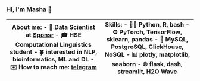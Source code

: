 ### Hi, i'm Masha 👋 

| About me:    - 🔭 Data Scientist at [Sponsr](https://sponsr.ru)  - 🎓 HSE Computational Linguistics student   - 🍀 interested in NLP, bioinformatics, ML and DL - ✉️ How to reach me: [telegram](https://t.me/knapweedss) | Skills:  - 👩‍💻 Python, R, bash - ⚙️ PyTorch, TensorFlow, sklearn, pandas - 📀 MySQL, PostgreSQL, ClickHouse, NoSQL - 📊 plotly, matplotlib, seaborn - 🌐 flask, dash, streamlit, H2O Wave |
|-----------------------------------------------------------------------------------------------------------------------------------------------------------------------------------------------------------------------|--------------------------------------------------------------------------------------------------------------------------------------------------------------------------------------|

